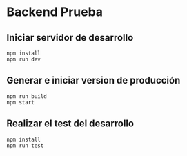 # Backend Prueba

## Iniciar servidor de desarrollo

    npm install
    npm run dev

## Generar e iniciar version de producción

    npm run build
    npm start

## Realizar el test del desarrollo

    npm install
    npm run test